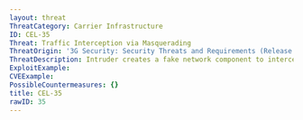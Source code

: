 ```yaml
---
layout: threat
ThreatCategory: Carrier Infrastructure
ID: CEL-35
Threat: Traffic Interception via Masquerading
ThreatOrigin: '3G Security: Security Threats and Requirements (Release 4) [^165]'
ThreatDescription: Intruder creates a fake network component to intercept user traffic. An example could include impersonating a base station and then authenticating a mobile device can allow for the highjacking of a communication connection.
ExploitExample:
CVEExample:
PossibleCountermeasures: {}
title: CEL-35
rawID: 35
---
```

